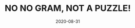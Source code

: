 ---
_schema: default
title: NO NO GRAM, NOT A PUZZLE!
link: https://www.geocaching.com/geocache/GC8R5AA
owner: Gilwell1
date: 2020-08-31
log_type: Note
display_coords: N 41° 22.500' W 074° 33.500'
latitude: '41.375'
longitude: '-74.558333'
first_stage: false
bogus: true
zhanna_log: >-
  Rich in NEPA and I solved the puzzle and the solution checker gave us the
  green light. I doubt we’ll be visiting the area anytime soon, but we’ll put it
  on our list and if we have the opportunity we’ll stop and search for the
  cache. Thanks for a fun puzzle\!
rich_log:
post_id: 12598
---